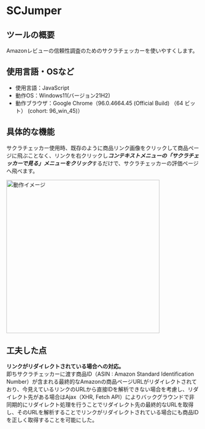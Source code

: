 # SCJumper
## ツールの概要
Amazonレビューの信頼性調査のためのサクラチェッカーを使いやすくします。
## 使用言語・OSなど
* 使用言語：JavaScript
* 動作OS：Windows11(バージョン21H2)
* 動作ブラウザ：Google Chrome（96.0.4664.45 (Official Build) （64 ビット） (cohort: 96_win_45)）
## 具体的な機能
サクラチェッカー使用時、既存のように商品リンク画像をクリックして商品ページに飛ぶことなく、リンクを右クリックし***コンテキストメニューの「サクラチェッカーで見る」メニューをクリック***するだけで、サクラチェッカーの評価ページへ飛べます。

<img width="400" alt="動作イメージ" src="https://user-images.githubusercontent.com/53012895/137756156-44d1dddb-1db9-45cd-af19-8447292bbce5.png"> 

## 工夫した点
**リンクがリダイレクトされている場合への対応。**<br>即ちサクラチェッカーに渡す商品ID（ASIN : Amazon Standard Identification Number）が含まれる最終的なAmazonの商品ページURLがリダイレクトされており、今見えているリンクのURLから直接IDを解析できない場合を考慮し、リダイレクト先がある場合はAjax（XHR, Fetch API）によりバックグラウンドで非同期的にリダイレクト処理を行うことでリダイレクト先の最終的なURLを取得し、そのURLを解析することでリンクがリダイレクトされている場合にも商品IDを正しく取得することを可能にした。
